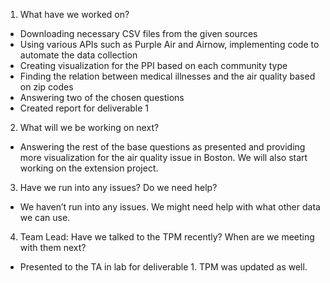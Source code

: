 1. What have we worked on?
* Downloading necessary CSV files from the given sources
* Using various APIs such as Purple Air and Airnow, implementing code to automate the data collection
* Creating visualization for the PPI based on each community type
* Finding the relation between medical illnesses and the air quality based on zip codes
* Answering two of the chosen questions
* Created report for deliverable 1



2. What will we be working on next?

* Answering the rest of the base questions as presented and providing more visualization for the air quality issue in Boston. We will also start working on the extension project.



3. Have we run into any issues? Do we need help?

* We haven’t run into any issues. We might need help with what other data we can use.



4. Team Lead: Have we talked to the TPM recently? When are we meeting with them next?

* Presented to the TA in lab for deliverable 1. TPM was updated as well.